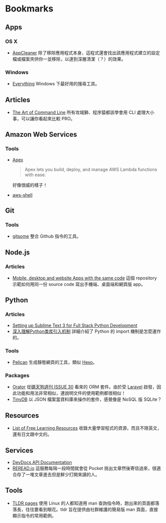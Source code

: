 # Bookmarks

## Apps

### OS X

* [AppCleaner](http://freemacsoft.net/appcleaner/) 除了移除應用程式本身，這程式還會找出該應用程式建立的設定檔或檔案夾供你一並移除，以達到深層清潔（？）的效果。

### Windows

* [Everything](http://www.voidtools.com/) Windows 下最好用的搜尋工具。

## Articles

* [The Art of Command Line](https://github.com/jlevy/the-art-of-command-line) 所有攻城獅、程序猿都該學會用 CLI 處理大小事，可以讓你看起來比較 PRO。

## Amazon Web Services

### Tools

* [Apex](http://apex.run/)
  > Apex lets you build, deploy, and manage AWS Lambda functions with ease.

  好像很威的樣子！

* [aws-shell](https://github.com/awslabs/aws-shell)


## Git

### Tools

* [gitsome](https://github.com/donnemartin/gitsome) 整合 Github 指令的工具。

## Node.js

### Articles

* [Mobile, desktop and website Apps with the same code](https://github.com/benoitvallon/react-native-nw-react-calculator) 這個 repository 示範如何用同一份 source code 寫出手機端、桌面端和網頁版 app。

## Python

### Articles

* [Setting up Sublime Text 3 for Full Stack Python Development](https://realpython.com/blog/python/setting-up-sublime-text-3-for-full-stack-python-development/)
* [深入理解Python类库引入机制](https://github.com/Liuchang0812/slides/blob/master/pycon2015cn/README.md) 詳細介紹了 Python 的 import 機制是怎麼運作的。

### Tools

* [Pelican](http://docs.getpelican.com/) 生成靜態網頁的工具，類似 [Hexo](https://hexo.io/)。

### Packages

* [Orator](https://orator-orm.com/) 從[碼天狗週刊 ISSUE 30](http://weekly.codetengu.com/issues/30#start) 看來的 ORM 套件。由於受 [Laravel](https://laravel.com/) 啟發，因此功能和用法非常相似，連說明文件的使用範例都很相似！
* [TinyDB](https://tinydb.readthedocs.org/) 以 JSON 檔案當資料庫來操作的套件，感覺像是 NoSQL 版 SQLite？


## Resources

* [List of Free Learning Resources](https://github.com/vhf/free-programming-books) 收錄大量學習程式的資源，而且不限英文，還有日文跟中文的。

## Services

* [DevDocs API Documentation](http://devdocs.io/)
* [REREAD.io](https://www.reread.io/) 這服務每隔一段時間就會從 Pocket 挑出文章然後寄信過來，很適合存了一堆文章進去但是鮮少打開來讀的人。

## Tools

* [TLDR pages](http://tldr-pages.github.io/) 使用 Linux 的人都知道用 man 查詢指令時，跑出來的頁面都落落長，往往要看到眼花。tldr 旨在提供由社群維護的簡易版 man 頁面，直接顯示指令的常用範例。
